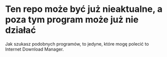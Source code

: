 # Ten repo może być już nieaktualne, a poza tym program może już nie działać
Jak szukasz podobnych programów, to jedyne, które mogę polecić to Internet Download Manager.
